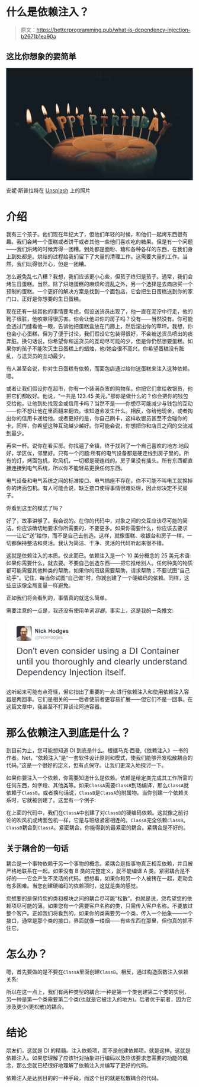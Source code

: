 # 什么是依赖注入？

> 原文：<https://betterprogramming.pub/what-is-dependency-injection-b2671b1ea90a>

## 这比你想象的要简单

![](img/8c4732424e50196f656329270d722590.png)

安妮·斯普拉特在 [Unsplash](https://unsplash.com?utm_source=medium&utm_medium=referral) 上的照片

# 介绍

我有三个孩子。他们现在年纪大了，但他们年轻的时候，和他们一起烤东西很有趣。我们会烤一个蛋糕或者饼干或者其他一些他们喜欢吃的糖果。但是有一个问题——我们烘烤的时候弄得一团糟。到处都是面粉、糖和各种各样的东西，在我们身上到处都是。烘焙的过程给我们留下了大量的清理工作。这需要大量的工作。当然，我们玩得很开心，但是一团糟。

怎么避免乱七八糟？我想，我们应该更小心些，但孩子终归是孩子。通常，我们会烤生日蛋糕。当然，除了烘焙蛋糕的麻烦和混乱之外，另一个选择是去商店买一个预制的蛋糕。一个更好的解决方案是找到一个面包店，它会把生日蛋糕送到你的家门口，正好是你想要的生日蛋糕。

现在还有一些其他的事情要考虑。假设送货员出现了，他一直在泥泞中行走，他的靴子很脏，他咳嗽得很厉害。你会让他进你的房子吗？没有——当然没有。你可能会透过门缝看他一眼，告诉他把蛋糕盒放在门廊上，然后滚出你的草坪。我想，你也会小心蛋糕，但为了便于讨论，我们假设它包装得很好，不会被送货员喷出的痰弄脏。换句话说，你希望你和送货员的互动尽可能的少，但是你仍然想要蛋糕。如果你的孩子不能吹灭生日蛋糕上的蜡烛，他/她会很不高兴。你希望蛋糕没有脏乱，与送货员的互动最少。

有人甚至会说，你对生日蛋糕有依赖，而面包店通过给你送蛋糕来注入这种依赖。嗯。

或者让我们假设你在超市，你有一个装满杂货的购物车。你把它们拿给收银员，他把它们都收好。他说，“一共是 123.45 美元。”那你是做什么的？你会把你的钱包交给他，让他到处找现金或信用卡吗？当然不是——你想尽可能减少与钱包的互动——你不想让他在里面翻来翻去。谁知道会发生什么。相反，你给他现金，或者掏出你的信用卡递给他。或者更好的是，你自己刷卡，这样收银员甚至不会碰你的卡。同样，你希望这种互动越少越好。你可能会说，你想把你和店员之间的交流减到最少。

再来一杯。说你在看买房。你找遍了全镇，终于找到了一个自己喜欢的地方:地段好，学区优，邻里好。只有一个问题:所有的电气设备都是硬连线到房子里的。所有的灯，烤面包机，吹风机，一切都是硬连线的。房子里没有插头。所有东西都直接连接到电气系统，所以你不能轻易更换任何东西。

电气设备和电气系统之间的标准接口、电气插座不存在。你不可能不叫电工就换掉你的烤面包机。有人可能会说，缺乏接口使得事情很难处理，因此你决定不买房子。

你看到这里的模式了吗？

好了，故事讲够了。我会说的。在你的代码中，对象之间的交互应该尽可能的简洁。你应该确切地要求你所需要的，不要更多。如果你需要什么，你应该去要求——让它“送”给你，而不是自己去创造。这样，就像蛋糕、收银台和房子一样，一切都保持整洁和灵活。我认为简洁、干净、灵活的代码听起来很不错。

这就是依赖注入的本质。仅此而已。依赖注入是一个 10 美分概念的 25 美元术语:如果你需要什么，就去要。不要自己创造东西——把它推给别人。任何种类的物质都可能需要其他种类的帮助。如果你的班级需要帮助，请求帮助；不要试图“自己动手”。记住，每当你试图“自己做”时，你就创建了一个硬编码的依赖。同样，这些应该像全局变量一样避免。

正如我们将会看到的，事情真的就这么简单。

需要注意的一点是，我还没有使用单词*容器*。事实上，这是我的一条推文:

![](img/1022f9f05937c33db306f634a348c6a3.png)

这听起来可能有点奇怪，但它指出了重要的一点:进行依赖注入和使用依赖注入容器是两回事。它们是相关的——后者使前者更容易扩展——但它们不是一回事。在这篇文章中，我甚至不打算谈论阿迪容器。

# 那么依赖注入到底是什么？

到目前为止，您可能想知道 DI 到底是什么。根据马克·西曼,《依赖注入》一书的作者。Net，“依赖注入”是“一套软件设计原则和模式，使我们能够开发松散耦合的代码。”这是一个很好的定义，但有点保守。让我们更深入地探讨一下。

如果你要注入一个依赖，你需要知道什么是依赖。依赖是给定类完成其工作所需的任何东西，如字段、其他类等。如果`ClassA`需要`ClassB`到场编译，那么`ClassA`就依赖于`ClassB`。或者换句话说，`ClassB`是`ClassA`的附属物。当你创建一个依赖关系时，它就被创建了。这里有一个例子:

在上面的代码中，我们在`ClassA`中创建了对`ClassB`的硬编码依赖。这就像之前讨论的吹风机或烤面包机一样，它是与班级紧密相连的。`ClassA`完全依赖`ClassB`。`ClassB`耦合到`ClassA`。紧密耦合。你能得到的最紧密的耦合。紧耦合是不好的。

## 关于耦合的一句话

耦合是一个事物依赖于另一个事物的概念。紧耦合是指事物真正相互依赖，并且被严格地联系在一起。如果没有 B 类的完整定义，就不能编译 A 类。紧密耦合是不好的——它会产生不灵活的代码。想想看，如果你和另一个人被铐在一起，走动会有多困难。当您创建硬编码的依赖项时，这就是类的感觉。

您想要的是保持您的类和模块之间的耦合尽可能“松散”。也就是说，您希望您的依赖项尽可能的薄。如果您有一个需要客户名称的类，只需传入客户名称。不要放过整个客户。正如我们将看到的，如果你的类需要另一个类，传入一个抽象——一个接口，通常是那个类的接口。界面就像一缕烟——有些东西在那里，但你真的抓不住它。

# 怎么办？

嗯，首先要做的是不要在`ClassA`里面创建`ClassB`。相反，通过构造函数注入依赖关系:

所以在这一点上，我们有两种类型的耦合:一种是第一个类创建第二个类的实例，另一种是第一个类需要第二个类(也就是它被注入的地方)。后者优于前者，因为它涉及更少(更松散)的耦合。

# 结论

朋友们，这就是 DI 的精髓。注入依赖项，而不是创建依赖项。就是这样。这就是依赖注入。如果您理解了应该针对抽象进行编码以及应该要求您需要的功能的概念，那么您就已经很好地理解了依赖注入并编写了更好的代码。

依赖注入是达到目的的一种手段，而这个目的就是松散耦合的代码。